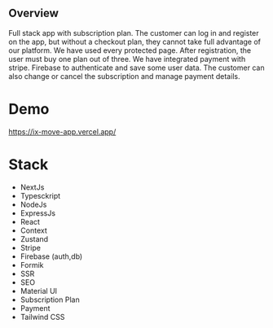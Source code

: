 ## Overview
Full stack app with subscription plan. The customer can log in and register on the app, but without a checkout plan, they cannot take full advantage of our platform. We have used every protected page. After registration, the user must buy one plan out of three. We have integrated payment with stripe. Firebase to authenticate and save some user data. The customer can also change or cancel the subscription and manage payment details.


# Demo
https://ix-move-app.vercel.app/

# Stack
- NextJs
- Typesckript
- NodeJs
- ExpressJs
- React
- Context
- Zustand
- Stripe
- Firebase (auth,db)
- Formik
- SSR
- SEO
- Material UI
- Subscription Plan
- Payment
- Tailwind CSS
#
